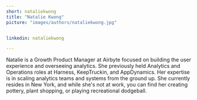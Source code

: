 ```yaml
---
short: nataliekwong
title: "Natalie Kwong"
picture: "images/authors/nataliekwong.jpg"


linkedin: nataliekwong

---
```


Natalie is a Growth Product Manager at Airbyte focused on building the user experience and overseeing analytics. She previously held Analytics and Operations roles at Harness, KeepTruckin, and AppDynamics. Her expertise is in scaling analytics teams and systems from the ground up. She currently resides in New York, and while she's not at work, you can find her creating pottery, plant shopping, or playing recreational dodgeball.